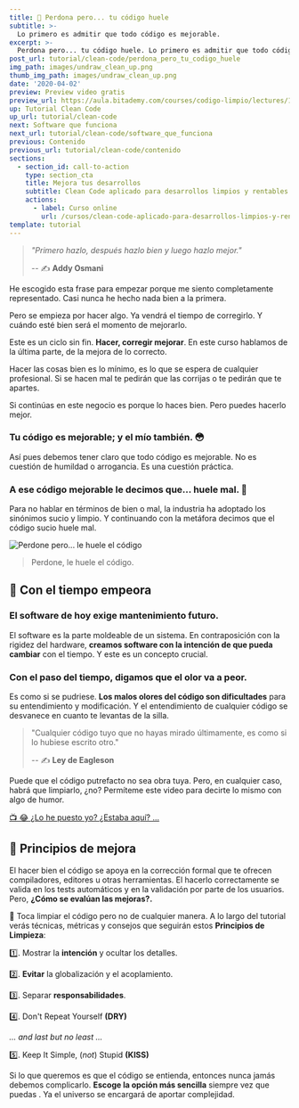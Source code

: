 ```yaml
---
title: 🤢 Perdona pero... tu código huele
subtitle: >-
  Lo primero es admitir que todo código es mejorable.
excerpt: >-
  Perdona pero... tu código huele. Lo primero es admitir que todo código es mejorable.
post_url: tutorial/clean-code/perdona_pero_tu_codigo_huele
img_path: images/undraw_clean_up.png
thumb_img_path: images/undraw_clean_up.png
date: '2020-04-02'
preview: Preview video gratis
preview_url: https://aula.bitademy.com/courses/codigo-limpio/lectures/13532771
up: Tutorial Clean Code
up_url: tutorial/clean-code
next: Software que funciona
next_url: tutorial/clean-code/software_que_funciona
previous: Contenido
previous_url: tutorial/clean-code/contenido
sections:
  - section_id: call-to-action
    type: section_cta
    title: Mejora tus desarrollos
    subtitle: Clean Code aplicado para desarrollos limpios y rentables.
    actions:
      - label: Curso online
        url: /cursos/clean-code-aplicado-para-desarrollos-limpios-y-rentables/
template: tutorial
---
```


> _"Primero hazlo, después hazlo bien y luego hazlo mejor."_
>
> -- ✍️ **Addy Osmani**

He escogido esta frase para empezar porque me siento completamente representado. Casi nunca he hecho nada bien a la primera.

Pero se empieza por hacer algo. Ya vendrá el tiempo de corregirlo. Y cuándo esté bien será el momento de mejorarlo.

Este es un ciclo sin fin. **Hacer, corregir mejorar**. En este curso hablamos de la última parte, de la mejora de lo correcto.

Hacer las cosas bien es lo mínimo, es lo que se espera de cualquier profesional. Si se hacen mal te pedirán que las corrijas o te pedirán que te apartes.

Si continúas en este negocio es porque lo haces bien. Pero puedes hacerlo mejor.

### Tu código es mejorable; y el mío también. 😳

Así pues debemos tener claro que todo código es mejorable. No es cuestión de humildad o arrogancia. Es una cuestión práctica.

### A ese código mejorable le decimos que... huele mal. 🤢

Para no hablar en términos de bien o mal, la industria ha adoptado los sinónimos sucio y limpio. Y continuando con la metáfora decimos que el código sucio huele mal.

![Perdone pero... le huele el código](/images/your-code-smells.jpg)

> Perdone, le huele el código.

## 🥀 Con el tiempo empeora

### El software de hoy exige mantenimiento futuro.

El software es la parte moldeable de un sistema. En contraposición con la rigidez del hardware, **creamos software con la intención de que pueda cambiar** con el tiempo. Y este es un concepto crucial.

### Con el paso del tiempo, digamos que el olor va a peor.

Es como si se pudriese. **Los malos olores del código son dificultades** para su entendimiento y modificación. Y el entendimiento de cualquier código se desvanece en cuanto te levantas de la silla.

> "Cualquier código tuyo que no hayas mirado últimamente, es como si lo hubiese escrito otro."
>
> -- ✍️ **Ley de Eagleson**

Puede que el código putrefacto no sea obra tuya. Pero, en cualquier caso, habrá que limpiarlo, ¿no? Permíteme este video para decirte lo mismo con algo de humor.

[ 📺 😂 ¿Lo he puesto yo? ¿Estaba aquí? ... ](https://twitter.com/quinHD/status/1087817606923542528?s=20)

## 💈 Principios de mejora

El hacer bien el código se apoya en la corrección formal que te ofrecen compiladores, editores u otras herramientas. El hacerlo correctamente se valida en los tests automáticos y en la validación por parte de los usuarios. Pero, **¿Cómo se evalúan las mejoras?.**

🛁 Toca limpiar el código pero no de cualquier manera. A lo largo del tutorial verás técnicas, métricas y consejos que seguirán estos **Principios de Limpieza**:

1️⃣. Mostrar la **intención** y ocultar los detalles.

2️⃣. **Evitar** la globalización y el acoplamiento.

3️⃣. Separar **responsabilidades**.

4️⃣. Don't Repeat Yourself **(DRY)**

_... and last but no least ..._

5️⃣. Keep It Simple, (_not_) Stupid **(KISS)**

Si lo que queremos es que el código se entienda, entonces nunca jamás debemos complicarlo. **Escoge la opción más sencilla** siempre vez que puedas . Ya el universo se encargará de aportar complejidad.
